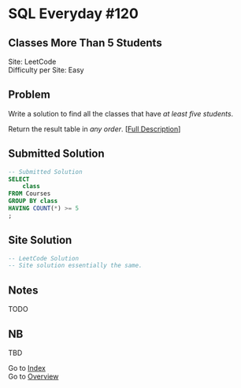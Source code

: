 # SQL Everyday \#120

## Classes More Than 5 Students

Site: LeetCode\
Difficulty per Site: Easy

## Problem

Write a solution to find all the classes that have *at least five students*.

Return the result table in *any order*. [[Full Description](https://leetcode.com/problems/classes-more-than-5-students/description/)]

## Submitted Solution

```sql
-- Submitted Solution
SELECT
    class
FROM Courses
GROUP BY class
HAVING COUNT(*) >= 5
;
```

## Site Solution

```sql
-- LeetCode Solution 
-- Site solution essentially the same.
```

## Notes

TODO

## NB

TBD

Go to [Index](../?tab=readme-ov-file#index)\
Go to [Overview](../?tab=readme-ov-file)
